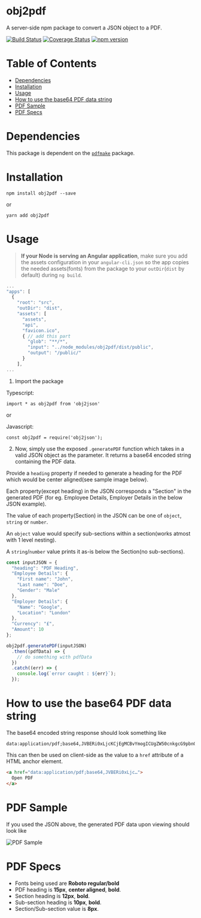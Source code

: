 # obj2pdf
A server-side npm package to convert a JSON object to a PDF.

[![Build Status](https://travis-ci.org/NikhilNanjappa/obj2pdf.svg?branch=master)](https://travis-ci.org/NikhilNanjappa/obj2pdf)
[![Coverage Status](https://coveralls.io/repos/github/NikhilNanjappa/obj2pdf/badge.svg?branch=master)](https://coveralls.io/github/NikhilNanjappa/obj2pdf?branch=master)
[![npm version](https://badge.fury.io/js/obj2pdf.svg)](https://badge.fury.io/js/obj2pdf)

<!-- TOC -->
# Table of Contents

- [Dependencies](https://github.com/NikhilNanjappa/obj2pdf#dependencies)
- [Installation](https://github.com/NikhilNanjappa/obj2pdf#installation)
- [Usage](https://github.com/NikhilNanjappa/obj2pdf#usage)
- [How to use the base64 PDF data string](https://github.com/NikhilNanjappa/obj2pdf#how-to-use-the-base64-string)
- [PDF Sample](https://github.com/NikhilNanjappa/obj2pdf#pdf-sample)
- [PDF Specs](https://github.com/NikhilNanjappa/obj2pdf#pdf-specs)

# Dependencies

This package is dependent on the [`pdfmake`](https://github.com/bpampuch/pdfmake) package.

# Installation

```shell
npm install obj2pdf --save
```

or

```shell
yarn add obj2pdf
```

# Usage

> **If your Node is serving an Angular application**, make sure you add the assets configuration in your `angular-cli.json` so the app copies the needed assets(fonts) from the package to your `outDir`(`dist` by default) during `ng build`.

```javascript
...
"apps": [
  {
    "root": "src",
    "outDir": "dist",
    "assets": [
      "assets",
      "api",
      "favicon.ico",
      { // add this part
        "glob": "**/*", 
        "input": "../node_modules/obj2pdf/dist/public",
        "output": "/public/"
      }
    ],
...
```

1. Import the package

Typescript:

```shell
import * as obj2pdf from 'obj2json'
```

or 

Javascript:

```shell
const obj2pdf = require('obj2json');
```

2. Now, simply use the exposed `.generatePDF` function which takes in a valid JSON object as the parameter. It returns a base64 encoded string containing the PDF data.

Provide a `heading` property if needed to generate a heading for the PDF which would be center aligned(see sample image below).

Each property(except heading) in the JSON corresponds a "Section" in the generated PDF (for eg. Employee Details, Employer Details in the below JSON example).

The value of each property(Section) in the JSON can be one of `object`, `string` or `number`.

An `object` value would specify sub-sections within a section(works atmost with 1 level nesting).

A `string`/`number` value prints it as-is below the Section(no sub-sections).

```javascript
const inputJSON = {
  "heading": "PDF Heading",
  "Employee Details": {
    "First name": "John",
    "Last name": "Doe",
    "Gender": "Male"
  },
  "Employer Details": {
    "Name": "Google",
    "Location": "London"
  },
  "Currency": "£",
  "Amount": 10
};

obj2pdf.generatePDF(inputJSON)
  .then((pdfData) => {
    // do something with pdfData
  })
  .catch((err) => {
    console.log(`error caught : ${err}`);
  });
```

# How to use the base64 PDF data string

The base64 encoded string response should look something like

```
data:application/pdf;base64,JVBERi0xLjcKCjEgMCBvYmogICUgZW50cnkgcG9pbnQKPDwKICAvVHlwZSAvQ2F0YWxvZwogIC9Q...
```

This can then be used on client-side as the value to a `href` attribute of a HTML anchor element.

```html
<a href="data:application/pdf;base64,JVBERi0xLjc…">
  Open PDF
</a>
```

# PDF Sample

If you used the JSON above, the generated PDF data upon viewing should look like

![PDF Sample](https://github.com/NikhilNanjappa/obj2pdf/blob/master/lib/obj2pdf_sample.PNG "PDF Sample")

# PDF Specs

- Fonts being used are **Roboto regular/bold**
- PDF heading is **15px**, **center aligned**, **bold**.
- Section heading is **12px**, **bold**.
- Sub-section heading is **10px**, **bold**.
- Section/Sub-section value is **8px**.